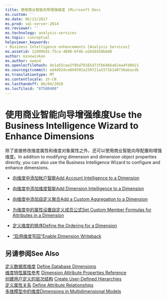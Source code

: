 ```yaml
---
title: 使用商业智能向导增强维度 |Microsoft Docs
ms.custom: ''
ms.date: 06/13/2017
ms.prod: sql-server-2014
ms.reviewer: ''
ms.technology: analysis-services
ms.topic: conceptual
helpviewer_keywords:
- Business Intelligence enhancements [Analysis Services]
ms.assetid: 12d995d1-75ca-4890-bf4b-a2656910b8d0
author: minewiskan
ms.author: owend
ms.openlocfilehash: de1a55cae2f95d70165d73fb6466a814a4fd8d21
ms.sourcegitcommit: ad4d92dce894592a259721a1571b1d8736abacdb
ms.translationtype: MT
ms.contentlocale: zh-CN
ms.lasthandoff: 08/04/2020
ms.locfileid: "87580400"
---
```

# <a name="use-the-business-intelligence-wizard-to-enhance-dimensions"></a><span data-ttu-id="f4997-102">使用商业智能向导增强维度</span><span class="sxs-lookup"><span data-stu-id="f4997-102">Use the Business Intelligence Wizard to Enhance Dimensions</span></span>
  <span data-ttu-id="f4997-103">除了直接修改维度属性和维度对象属性之外，还可以使用商业智能向导配置和增强维度。</span><span class="sxs-lookup"><span data-stu-id="f4997-103">In addition to modifying dimension and dimension object properties directly, you can also use the Business Intelligence Wizard to configure and enhance dimensions.</span></span>  
  
-   [<span data-ttu-id="f4997-104">向维度中添加帐户智能</span><span class="sxs-lookup"><span data-stu-id="f4997-104">Add Account Intelligence to a Dimension</span></span>](multidimensional-models/bi-wizard-add-account-intelligence-to-a-dimension.md)  
  
-   [<span data-ttu-id="f4997-105">向维度中添加维度智能</span><span class="sxs-lookup"><span data-stu-id="f4997-105">Add Dimension Intelligence to a Dimension</span></span>](multidimensional-models/bi-wizard-add-dimension-intelligence-to-a-dimension.md)  
  
-   [<span data-ttu-id="f4997-106">向维度中添加自定义聚合</span><span class="sxs-lookup"><span data-stu-id="f4997-106">Add a Custom Aggregation to a Dimension</span></span>](multidimensional-models/bi-wizard-add-a-custom-aggregation-to-a-dimension.md)  
  
-   [<span data-ttu-id="f4997-107">为维度中的属性设置自定义成员公式</span><span class="sxs-lookup"><span data-stu-id="f4997-107">Set Custom Member Formulas for Attributes in a Dimension</span></span>](multidimensional-models/bi-wizard-custom-member-formulas-for-attributes-in-a-dimension.md)  
  
-   [<span data-ttu-id="f4997-108">定义维度的排序</span><span class="sxs-lookup"><span data-stu-id="f4997-108">Define the Ordering for a Dimension</span></span>](multidimensional-models/bi-wizard-define-the-ordering-for-a-dimension.md)  
  
-   [<span data-ttu-id="f4997-109">“启用维度写回”</span><span class="sxs-lookup"><span data-stu-id="f4997-109">Enable Dimension Writeback</span></span>](multidimensional-models/bi-wizard-enable-dimension-writeback.md)  
  
## <a name="see-also"></a><span data-ttu-id="f4997-110">另请参阅</span><span class="sxs-lookup"><span data-stu-id="f4997-110">See Also</span></span>  
 <span data-ttu-id="f4997-111">[定义数据库维度](multidimensional-models/define-database-dimensions.md) </span><span class="sxs-lookup"><span data-stu-id="f4997-111">[Define Database Dimensions](multidimensional-models/define-database-dimensions.md) </span></span>  
 <span data-ttu-id="f4997-112">[维度特性属性参考](multidimensional-models/dimension-attribute-properties-reference.md) </span><span class="sxs-lookup"><span data-stu-id="f4997-112">[Dimension Attribute Properties Reference](multidimensional-models/dimension-attribute-properties-reference.md) </span></span>  
 <span data-ttu-id="f4997-113">[创建用户定义的层次结构](multidimensional-models/user-defined-hierarchies-create.md) </span><span class="sxs-lookup"><span data-stu-id="f4997-113">[Create User-Defined Hierarchies](multidimensional-models/user-defined-hierarchies-create.md) </span></span>  
 <span data-ttu-id="f4997-114">[定义属性关系](multidimensional-models/attribute-relationships-define.md) </span><span class="sxs-lookup"><span data-stu-id="f4997-114">[Define Attribute Relationships](multidimensional-models/attribute-relationships-define.md) </span></span>  
 [<span data-ttu-id="f4997-115">多维模型中的维度</span><span class="sxs-lookup"><span data-stu-id="f4997-115">Dimensions in Multidimensional Models</span></span>](multidimensional-models/dimensions-in-multidimensional-models.md)  
  
  
